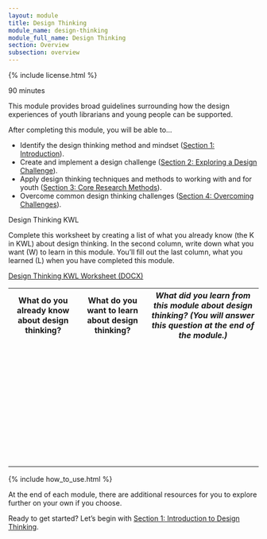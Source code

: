 ```yaml
---
layout: module
title: Design Thinking
module_name: design-thinking
module_full_name: Design Thinking
section: Overview
subsection: overview
---
```


{% include license.html %}

<p class="time">90 minutes</p>

This module provides broad guidelines surrounding how the design experiences of youth librarians and young people can be supported. 

<div class="objectives">
<p>After completing this module, you will be able to...</p>
<ul>
	<li>Identify the design thinking method and mindset (<a href="section-1-0.html">Section 1: Introduction</a>).</li>
	<li>Create and implement a design challenge (<a href="section-2-0.html">Section 2: Exploring a Design Challenge</a>).</li>
	<li>Apply design thinking techniques and methods to working with and for youth (<a href="section-3-0.html">Section 3: Core Research Methods</a>).</li>
	<li>Overcome common design thinking challenges (<a href="section-4.html">Section 4: Overcoming Challenges</a>).</li>
</ul>
</div>

<div class="reflection">
	<p>Design Thinking KWL</p>
<p>Complete this worksheet by creating a list of what you already know (the K in KWL) about design thinking. In the second column, write down what you want (W) to learn in this module. You’ll fill out the last column, what you learned (L) when you have completed this module.</p>
<p><a href="docs/design-thinking_kwl.docx">Design Thinking KWL Worksheet (DOCX)</a></p>

<table class="worksheet">
	<tr><th>What do you already know about design thinking?</th>
		<th>What do you want to learn about design thinking?</th>
		<th><i>What did you learn from this module about design thinking? (You will answer this question at the end of the module.)</i></th>
	</tr>
	<tr>
		<td style="height:250px;"></td>
		<td></td>
		<td></td>
	</tr>
</table>
</div>
{% include how_to_use.html %}

At the end of each module, there are additional resources for you to explore further on your own if you choose.

Ready to get started? Let’s begin with [Section 1: Introduction to Design Thinking](section-1-0.html).
